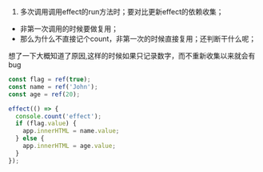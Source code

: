 1. 多次调用调用effect的run方法时；要对比更新effect的依赖收集；

- 非第一次调用的时候要做复用；
- 那么为什么不直接记个count，非第一次的时候直接复用；还判断干什么呢；

想了一下大概知道了原因,这样的时候如果只记录数字，而不重新收集以来就会有bug

```js
const flag = ref(true);
const name = ref('John');
const age = ref(20);

effect(() => {
  console.count('effect');
  if (flag.value) {
    app.innerHTML = name.value;
  } else {
    app.innerHTML = age.value;
  }
});
```
